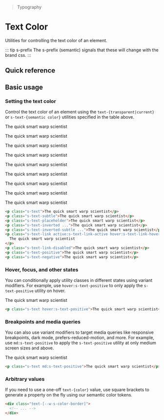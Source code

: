 > Typography

# Text Color

Utilities for controlling the text color of an element.

::: tip s-prefix
The s-prefix (semantic) signals that these will change with the brand css.
:::

## Quick reference

<ThemeContainer />

<qr-color-table />

## Basic usage

### Setting the text color

Control the text color of an element using the `text-{transparent|current}` or `s-text-{semantic color}` utilities specified in the table above.

<container>
  <div class="mx-24">
    <p class="s-text">The quick smart warp scientist</p>
    <p class="s-text-subtle">The quick smart warp scientist</p>
    <p class="s-text-placeholder">The quick smart warp scientist</p>
    <p class="s-text-inverted s-bg-primary">The quick smart warp scientist</p>
    <p class="s-text-inverted-subtle s-bg-primary">The quick smart warp scientist</p>
    <p class="s-text-link active:s-text-link-active hover:s-text-link-hover">The quick smart warp scientist</p>
    <p class="s-text-link-disabled">The quick smart warp scientist</p>
    <p class="s-text-positive">The quick smart warp scientist</p>
    <p class="s-text-negative">The quick smart warp scientist</p>
  </div>
</container>

```html
<p class="s-text">The quick smart warp scientist</p>
<p class="s-text-subtle">The quick smart warp scientist</p>
<p class="s-text-placeholder">The quick smart warp scientist</p>
<p class="s-text-inverted ...">The quick smart warp scientist</p>
<p class="s-text-inverted-subtle ...">The quick smart warp scientist</p>
<p class="s-text-link active:s-text-link-active hover:s-text-link-hover">
  The quick smart warp scientist
</p>
<p class="s-text-link-disabled">The quick smart warp scientist</p>
<p class="s-text-positive">The quick smart warp scientist</p>
<p class="s-text-negative">The quick smart warp scientist</p>
```

### Hover, focus, and other states

You can conditionally apply utility classes in different states using variant modifiers.
For example, use `hover:s-text-positive` to only apply the `s-text-positive` utility on hover.

<container>
  <p class="s-text hover:s-text-positive">The quick smart warp scientist</p>
</container>

```html
<p class="s-text hover:s-text-positive">The quick smart warp scientist</p>
```

### Breakpoints and media queries

You can also use variant modifiers to target media queries like responsive breakpoints, dark mode, prefers-reduced-motion, and more. For example, use `md:s-text-positive` to apply the `s-text-positive` utility at only medium screen sizes and above.

<container>
  <p class="s-text md:s-text-positive">The quick smart warp scientist</p>
</container>

```html
<p class="s-text md:s-text-positive">The quick smart warp scientist</p>
```

### Arbitrary values
If you need to use a one-off `text-{color}` value, use square brackets to generate a property on the fly using our semantic color tokens.

```html
<div class="text-[--w-s-color-border]">
  <!-- ... -->
</div>
```
